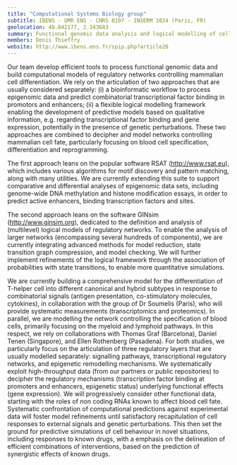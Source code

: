 ```yaml
---
title: "Computational Systems Biology group"
subtitle: IBENS - UMR ENS - CNRS 8197 - INSERM 1024 (Paris, FR)
geolocation: 48.842177, 2.343683
summary: Functional genomic data analysis and logical modelling of cellular signaling/regulatory networks involved in cell fate decisions
members: Denis Thieffry
website: http://www.ibens.ens.fr/spip.php?article26
---
```


Our team develop efficient tools to process functional genomic data and build computational models
of regulatory networks controlling mammalian cell differentiation.
We rely on the articulation of two approaches that are usually considered separately:
(i) a bioinformatic workflow to process epigenomic data and predict combinatorial transcriptional factor binding in promotors and enhancers;
(ii) a flexible logical modelling framework enabling the development of predictive models based on qualitative information,
e.g. regarding transcriptional factor binding and gene expression, potentially in the presence of genetic perturbations.
These two approaches are combined to decipher and model networks controlling mammalian cell fate, particularly focusing on blood cell specification, differentiation and reprogramming.

The first approach leans on the popular software RSAT (http://www.rsat.eu), which includes various algorithms for motif discovery and pattern matching, along with many utilities. We are currently extending this suite to support comparative and differential analyses of epigenomic data sets, including genome-wide DNA methylation and histone modification essays, in order to predict active enhancers, binding transcription factors and sites.

The second approach leans on the software GINsim (http://www.ginsim.org), dedicated to the definition and analysis of (multilevel) logical models of regulatory networks. To enable the analysis of larger networks (encompassing several hundreds of components), we are currently integrating advanced methods for model reduction, state transition graph compression, and model checking. We will further implement refinements of the logical framework through the association of probabilities with state transitions, to enable more quantitative simulations.


We are currently building a comprehensive model for the differentiation of T-helper cell into different canonical and hybrid subtypes in response to combinatorial signals (antigen presentation, co-stimulatory molecules, cytokines), in collaboration with the group of Dr Soumelis (Paris), who will provide systematic measurements (transcriptomics and proteomics).
In parallel, we are modelling the network controlling the specification of blood cells, primarily focusing on the myeloid and lymphoid pathways. In this respect, we rely on collaborations with Thomas Graf (Barcelona), Daniel Tenen (Singapore), and Ellen Rothenberg (Pasadena).
For both studies, we particularly focus on the articulation of three regulatory layers that are usually modelled separately: signalling pathways, transcriptional regulatory networks, and epigenetic remodelling mechanisms. We systematically exploit high-throughput data (from our partners or public repositories) to decipher the regulatory mechanisms (transcription factor binding at promoters and enhancers, epigenetic status) underlying functional effects (gene expression). We will progressively consider other functional data, starting with the roles of non coding RNAs known to affect blood cell fate.
Systematic confrontation of computational predictions against experimental data will foster model refinements until satisfactory recapitulation of cell responses to external signals and genetic perturbations. This then set the ground for predictive simulations of cell behaviour in novel situations, including responses to known drugs, with a emphasis on the delineation of efficient combinations of interventions, based on the prediction of synergistic effects of known drugs.

